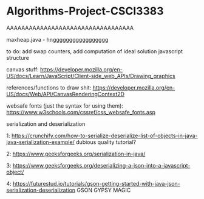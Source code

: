 # Algorithms-Project-CSCI3383

AAAAAAAAAAAAAAAAAAAAAAAAAAAAAAAAAA

maxheap.java - hnggggggggggggggggg

to do: add swap counters, add computation of ideal solution
javascript structure


canvas stuff:
https://developer.mozilla.org/en-US/docs/Learn/JavaScript/Client-side_web_APIs/Drawing_graphics

references/functions to draw shit:
https://developer.mozilla.org/en-US/docs/Web/API/CanvasRenderingContext2D

websafe fonts (just the syntax for using them):
https://www.w3schools.com/cssref/css_websafe_fonts.asp




serialization and deserialization

1: https://crunchify.com/how-to-serialize-deserialize-list-of-objects-in-java-java-serialization-example/ dubious quality tutorial?

2: https://www.geeksforgeeks.org/serialization-in-java/

3: https://www.geeksforgeeks.org/deserializing-a-json-into-a-javascript-object/

4: https://futurestud.io/tutorials/gson-getting-started-with-java-json-serialization-deserialization GSON  GYPSY MAGIC



